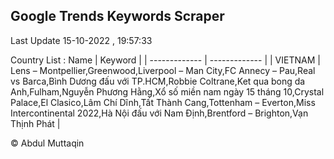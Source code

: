 

## Google Trends Keywords Scraper 
 
Last Update 15-10-2022 , 19:57:33

Country List :
 Name  | Keyword |
| ------------- | ------------- |
| VIETNAM | Lens – Montpellier,Greenwood,Liverpool – Man City,FC Annecy – Pau,Real vs Barca,Bình Dương đấu với TP.HCM,Robbie Coltrane,Ket qua bong da Anh,Fulham,Nguyễn Phương Hằng,Xổ số miền nam ngày 15 tháng 10,Crystal Palace,El Clasico,Lâm Chí Dĩnh,Tất Thành Cang,Tottenham – Everton,Miss Intercontinental 2022,Hà Nội đấu với Nam Định,Brentford – Brighton,Vạn Thịnh Phát |



© Abdul Muttaqin 
